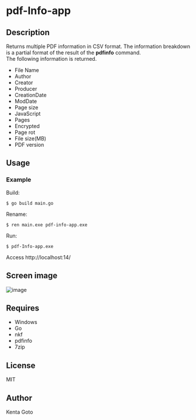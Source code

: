# pdf-Info-app 

## Description  
Returns multiple PDF information in CSV format. The information breakdown is a partial format of the result of the **pdfinfo** command.  
The following information is returned.  
- File Name
- Author
- Creator
- Producer
- CreationDate
- ModDate
- Page size
- JavaScript
- Pages
- Encrypted
- Page rot
- File size(MB)
- PDF version


## Usage  
### Example
Build:
```
$ go build main.go
```
Rename:
```
$ ren main.exe pdf-info-app.exe
```
Run:
```
$ pdf-Info-app.exe
```

Access http://localhost:14/

## Screen image  
![image](https://user-images.githubusercontent.com/10069642/86309932-d0d4b900-bc57-11ea-8a7a-f63ea82e4ed6.png)  

## Requires  
- Windows
- Go
- nkf
- pdfinfo
- 7zip

## License
MIT

## Author  
Kenta Goto
